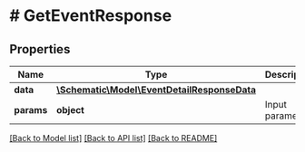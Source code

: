 # # GetEventResponse

## Properties

Name | Type | Description | Notes
------------ | ------------- | ------------- | -------------
**data** | [**\Schematic\Model\EventDetailResponseData**](EventDetailResponseData.md) |  |
**params** | **object** | Input parameters |

[[Back to Model list]](../../README.md#models) [[Back to API list]](../../README.md#endpoints) [[Back to README]](../../README.md)
